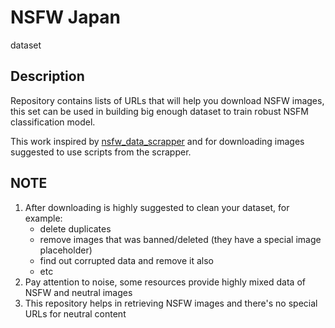 # NSFW Japan

dataset

## Description

Repository contains lists of URLs that will help you download NSFW images, this set can be used in building big enough dataset to train robust NSFM classification model.

This work inspired by [nsfw_data_scrapper](https://github.com/alexkimxyz/nsfw_data_scrapper) and for downloading images suggested to use scripts from the scrapper.

## NOTE

1. After downloading is highly suggested to clean your dataset, for example:
    - delete duplicates
    - remove images that was banned/deleted (they have a special image placeholder)
    - find out corrupted data and remove it also
    - etc
2. Pay attention to noise, some resources provide highly mixed data of NSFW and neutral images
3. This repository helps in retrieving NSFW images and there's no special URLs for neutral content
